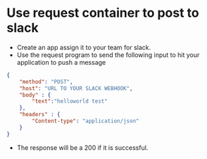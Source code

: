 # Use request container to post to slack

- Create an app assign it to your team for slack.
- Use the request program to send the following input to hit your application to push a message

```json
{
    "method": "POST",
    "host": "URL TO YOUR SLACK WEBHOOK",
    "body" : {
        "text":"helloworld test"
    },
    "headers" : {
        "Content-type": "application/json"
    }
}
```


- The response will be a 200 if it is successful.